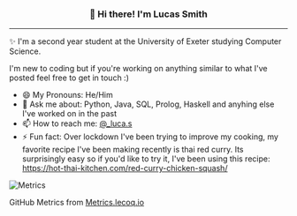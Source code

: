
<h3 align="center">👋 Hi there! I'm Lucas Smith</h3>
<p align="center">
  <!--<a href="">Website</a> •
  <a href="">Twitter</a>-->
</p>

---
✨ I'm a second year student at the University of Exeter studying Computer Science. 

I'm new to coding but if you're working on anything similar to what I've posted feel free to get in touch :)

- 😄 My Pronouns: He/Him   
- 💬 Ask me about: Python, Java, SQL, Prolog, Haskell and anyhing else I've worked on in the past 
- 📫 How to reach me: [@_luca.s](https://www.instagram.com/_luca.s/)
- ⚡ Fun fact: Over lockdown I've been trying to improve my cooking, my favorite recipe I've been making recently is thai red curry. Its surprisingly easy so if you'd like to try it, I've been using this recipe: https://hot-thai-kitchen.com/red-curry-chicken-squash/

![Metrics](https://metrics.lecoq.io/lucas-ps?template=classic&base.header=0&base.activity=0&base.community=0&base.repositories=0&languages=1&languages.colors=github&languages.threshold=0%25&config.timezone=Europe%2FLondon)

GitHub Metrics from [Metrics.lecoq.io](https://metrics.lecoq.io)


